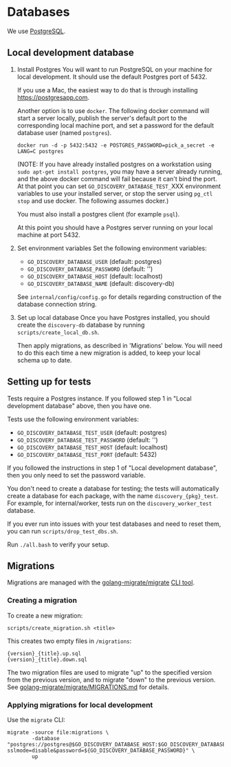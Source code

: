 # Databases

We use [PostgreSQL](https://www.postgresql.org).

## Local development database

1. Install Postgres
   You will want to run PostgreSQL on your machine for local development.
   It should use the default Postgres port of 5432.

   If you use a Mac, the easiest way to do that is through installing
   https://postgresapp.com.

   Another option is to use `docker`. The following docker command will start a
   server locally, publish the server's default port to the corresponding local
   machine port, and set a password for the default database user (named
   `postgres`).

   ```
   docker run -d -p 5432:5432 -e POSTGRES_PASSWORD=pick_a_secret -e LANG=C postgres
   ```

   (NOTE: If you have already installed postgres on a workstation using `sudo
   apt-get install postgres`, you may have a server already running, and the above
   docker command will fail because it can't bind the port. At that point you can
   set `GO_DISCOVERY_DATABASE_TEST_`XXX environment variables to use your installed
   server, or stop the server using `pg_ctl stop` and use docker. The following
   assumes docker.)

   You must also install a postgres client (for example `psql`).

   At this point you should have a Postgres server running on your local machine
   at port 5432.

2. Set environment variables
   Set the following environment variables:

   - `GO_DISCOVERY_DATABASE_USER` (default: postgres)
   - `GO_DISCOVERY_DATABASE_PASSWORD`  (default: '')
   - `GO_DISCOVERY_DATABASE_HOST` (default: localhost)
   - `GO_DISCOVERY_DATABASE_NAME` (default: discovery-db)

   See `internal/config/config.go` for details regarding construction of the
   database connection string.

3. Set up local database
   Once you have Postgres installed, you should create the `discovery-db` database
   by running `scripts/create_local_db.sh`.

   Then apply migrations, as described in 'Migrations' below. You will need to do
   this each time a new migration is added, to keep your local schema up to date.

## Setting up for tests

Tests require a Postgres instance. If you followed step 1 in "Local development
database" above, then you have one.

Tests use the following environment variables:

- `GO_DISCOVERY_DATABASE_TEST_USER` (default: postgres)
- `GO_DISCOVERY_DATABASE_TEST_PASSWORD` (default: '')
- `GO_DISCOVERY_DATABASE_TEST_HOST` (default: localhost)
- `GO_DISCOVERY_DATABASE_TEST_PORT` (default: 5432)

If you followed the instructions in step 1 of "Local development database", then
you only need to set the password variable.

You don't need to create a database for testing; the tests will automatically
create a database for each package, with the name `discovery_{pkg}_test`. For
example, for internal/worker, tests run on the `discovery_worker_test` database.

If you ever run into issues with your test databases and need to reset them, you
can run `scripts/drop_test_dbs.sh`.

Run `./all.bash` to verify your setup.

## Migrations

Migrations are managed with the [golang-migrate/migrate][] [CLI tool][].

[golang-migrate/migrate]: https://github.com/golang-migrate/migrate
[CLI tool]: https://github.com/golang-migrate/migrate/tree/master/cli


### Creating a migration

To create a new migration:

```
scripts/create_migration.sh <title>
```

This creates two empty files in `/migrations`:

```
{version}_{title}.up.sql
{version}_{title}.down.sql
```

The two migration files are used to migrate "up" to the specified version from
the previous version, and to migrate "down" to the previous version. See
[golang-migrate/migrate/MIGRATIONS.md](https://github.com/golang-migrate/migrate/blob/master/MIGRATIONS.md)
for details.

### Applying migrations for local development

Use the `migrate` CLI:

```
migrate -source file:migrations \
        -database "postgres://postgres@$GO_DISCOVERY_DATABASE_HOST:$GO_DISCOVERY_DATABASE_PORT/$GO_DISCOVERY_DATABASE_NAME}?sslmode=disable&password=${GO_DISCOVERY_DATABASE_PASSWORD}" \
        up
```
